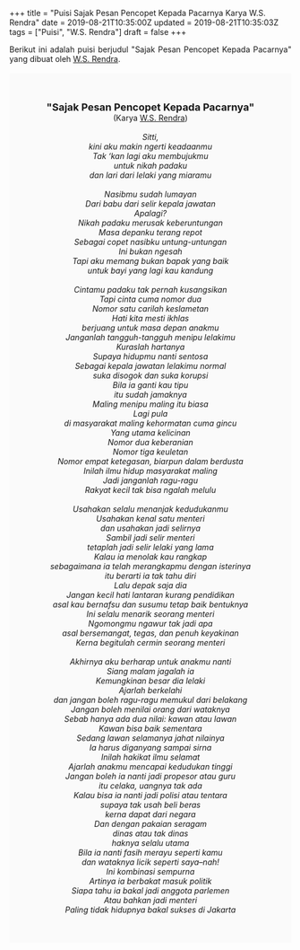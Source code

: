 +++
title = "Puisi Sajak Pesan Pencopet Kepada Pacarnya Karya W.S. Rendra"
date = 2019-08-21T10:35:00Z
updated = 2019-08-21T10:35:03Z
tags = ["Puisi", "W.S. Rendra"]
draft = false
+++

<div dir="ltr" style="text-align: left;" trbidi="on"><div style="text-align: justify;">Berikut ini adalah puisi berjudul "Sajak Pesan Pencopet Kepada Pacarnya" yang dibuat oleh <a href="https://ensiklopedia.kemdikbud.go.id/sastra/artikel/Rendra" target="_blank">W.S. Rendra</a>.</div><br /><div style="background: #FAFAFA; font-size: 14px; height: auto; margin: 0 auto; padding: 50px; text-align: center; width: auto;"><span style="font-size: 18px;"><b>"Sajak Pesan Pencopet Kepada Pacarnya"</b></span><br />(Karya <a href="https://www.sekata.web.id/tags/w.s.-rendra" target="_blank">W.S. Rendra</a>) <br /><br /><i>Sitti,<br />kini aku makin ngerti keadaanmu<br />Tak ‘kan lagi aku membujukmu<br />untuk nikah padaku<br />dan lari dari lelaki yang miaramu<br /><br />Nasibmu sudah lumayan<br />Dari babu dari selir kepala jawatan<br />Apalagi?<br />Nikah padaku merusak keberuntungan<br />Masa depanku terang repot<br />Sebagai copet nasibku untung-untungan<br />Ini bukan ngesah<br />Tapi aku memang bukan bapak yang baik<br />untuk bayi yang lagi kau kandung<br /><br />Cintamu padaku tak pernah kusangsikan<br />Tapi cinta cuma nomor dua<br />Nomor satu carilah keslametan<br />Hati kita mesti ikhlas<br />berjuang untuk masa depan anakmu<br />Janganlah tangguh-tangguh menipu lelakimu<br />Kuraslah hartanya<br />Supaya hidupmu nanti sentosa<br />Sebagai kepala jawatan lelakimu normal<br />suka disogok dan suka korupsi<br />Bila ia ganti kau tipu<br />itu sudah jamaknya<br />Maling menipu maling itu biasa<br />Lagi pula<br />di masyarakat maling kehormatan cuma gincu<br />Yang utama kelicinan<br />Nomor dua keberanian<br />Nomor tiga keuletan<br />Nomor empat ketegasan, biarpun dalam berdusta<br />Inilah ilmu hidup masyarakat maling<br />Jadi janganlah ragu-ragu<br />Rakyat kecil tak bisa ngalah melulu<br /><br />Usahakan selalu menanjak kedudukanmu<br />Usahakan kenal satu menteri<br />dan usahakan jadi selirnya<br />Sambil jadi selir menteri<br />tetaplah jadi selir lelaki yang lama<br />Kalau ia menolak kau rangkap<br />sebagaimana ia telah merangkapmu dengan isterinya<br />itu berarti ia tak tahu diri<br />Lalu depak saja dia<br />Jangan kecil hati lantaran kurang pendidikan<br />asal kau bernafsu dan susumu tetap baik bentuknya<br />Ini selalu menarik seorang menteri<br />Ngomongmu ngawur tak jadi apa<br />asal bersemangat, tegas, dan penuh keyakinan<br />Kerna begitulah cermin seorang menteri<br /><br />Akhirnya aku berharap untuk anakmu nanti<br />Siang malam jagalah ia<br />Kemungkinan besar dia lelaki<br />Ajarlah berkelahi<br />dan jangan boleh ragu-ragu memukul dari belakang<br />Jangan boleh menilai orang dari wataknya<br />Sebab hanya ada dua nilai: kawan atau lawan<br />Kawan bisa baik sementara<br />Sedang lawan selamanya jahat nilainya<br />Ia harus diganyang sampai sirna<br />Inilah hakikat ilmu selamat<br />Ajarlah anakmu mencapai kedudukan tinggi<br />Jangan boleh ia nanti jadi propesor atau guru<br />itu celaka, uangnya tak ada<br />Kalau bisa ia nanti jadi polisi atau tentara<br />supaya tak usah beli beras<br />kerna dapat dari negara<br />Dan dengan pakaian seragam<br />dinas atau tak dinas<br />haknya selalu utama<br />Bila ia nanti fasih merayu seperti kamu<br />dan wataknya licik seperti saya–nah!<br />Ini kombinasi sempurna<br />Artinya ia berbakat masuk politik<br />Siapa tahu ia bakal jadi anggota parlemen<br />Atau bahkan jadi menteri<br />Paling tidak hidupnya bakal sukses di Jakarta</i> </div></div>
